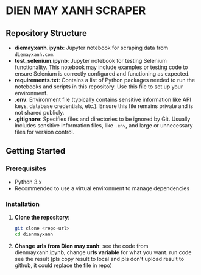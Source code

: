 # DIEN MAY XANH SCRAPER 
## Repository Structure

- **diemayxanh.ipynb**: Jupyter notebook for scraping data from `diemayxanh.com`.
- **test_selenium.ipynb**: Jupyter notebook for testing Selenium functionality. This notebook may include examples or testing code to ensure Selenium is correctly configured and functioning as expected.
- **requirements.txt**: Contains a list of Python packages needed to run the notebooks and scripts in this repository. Use this file to set up your environment.
- **.env**: Environment file (typically contains sensitive information like API keys, database credentials, etc.). Ensure this file remains private and is not shared publicly.
- **.gitignore**: Specifies files and directories to be ignored by Git. Usually includes sensitive information files, like `.env`, and large or unnecessary files for version control.

## Getting Started

### Prerequisites

- Python 3.x
- Recommended to use a virtual environment to manage dependencies

### Installation

1. **Clone the repository**:
   ```bash
   git clone <repo-url>
   cd dienmayxanh
   ```
2. **Change urls from Dien may xanh**:
    see the code from dienmayxanh.ipynb, change **urls variable** for what you want.
    run code
    see the result (pls copy result to local and pls don't upload result to github, it could replace the file in repo)
